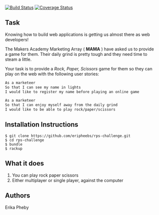 [![Build Status](https://travis-ci.org/eripheebs/rps-challenge.svg?branch=master)](https://travis-ci.org/eripheebs/rps-challenge)
[![Coverage Status](https://coveralls.io/repos/github/eripheebs/rps-challenge/badge.svg?branch=master)](https://coveralls.io/github/eripheebs/rps-challenge?branch=master)


Task
-------
Knowing how to build web applications is getting us almost there as web developers!

The Makers Academy Marketing Array ( **MAMA** ) have asked us to provide a game for them. Their daily grind is pretty tough and they need time to steam a little.

Your task is to provide a _Rock, Paper, Scissors_ game for them so they can play on the web with the following user stories:

```sh
As a marketeer
So that I can see my name in lights
I would like to register my name before playing an online game

As a marketeer
So that I can enjoy myself away from the daily grind
I would like to be able to play rock/paper/scissors
```
Installation Instructions
-------
```
$ git clone https://github.com/eripheebs/rps-challenge.git
$ cd rps-challenge
$ bundle
$ rackup
```
What it does
-------
1. You can play rock paper scissors
2. Either multiplayer or single player, against the computer

Authors
-------
Erika Pheby
